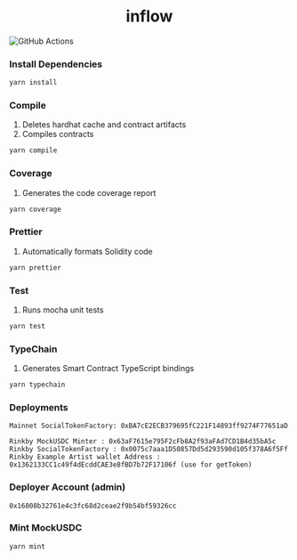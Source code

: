# <h1 align="center"> inflow </h1>

![GitHub Actions](https://github.com/aegis-studio-dev/inflow/actions/workflows/node.js.yml/badge.svg)

### Install Dependencies

```sh
yarn install
```

### Compile

1. Deletes hardhat cache and contract artifacts
2. Compiles contracts

```sh
yarn compile
```

### Coverage

1. Generates the code coverage report

```sh
yarn coverage
```

### Prettier

1. Automatically formats Solidity code

```sh
yarn prettier
```

### Test

1. Runs mocha unit tests

```sh
yarn test
```

### TypeChain

1. Generates Smart Contract TypeScript bindings

```sh
yarn typechain
```

### Deployments 
```
Mainnet SocialTokenFactory: 0xBA7cE2ECB379695fC221F14893ff9274F77651aD

Rinkby MockUSDC Minter : 0x63aF7615e795F2cFb8A2f93aFAd7CD1B4d35bA5c
Rinkby SocialTokenFactory : 0x0075c7aaa1D50857Dd5d293590d105f378A6f5Ff
Rinkby Example Artist wallet Address : 0x1362133CC1c49f4dEcddCAE3e8fBD7b72F17106f (use for getToken)
```
### Deployer Account (admin)
```
0x16808b32761e4c3fc68d2ceae2f9b54bf59326cc
```


### Mint MockUSDC

```sh
yarn mint
```
